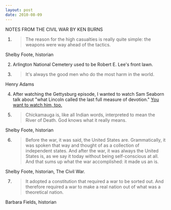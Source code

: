 ```yaml
---
layout: post
date: 2010-08-09
---  
```


NOTES FROM THE CIVIL WAR BY KEN BURNS

1. >The reason for the high casualties is really quite simple: the weapons were way ahead of the tactics.

Shelby Foote, historian

2. Arlington National Cemetery used to be Robert E. Lee's front lawn.

3. >It's always the good men who do the most harm in the world.

Henry Adams

4. After watching the Gettysburg episode, I wanted to watch Sam Seaborn talk about "what Lincoln called the last full measure of devotion." [You want to watch him, too.](https://www.youtube.com/watch?v=2KE05oVdbqw)

5. >Chickamauga is, like all Indian words, interpreted to mean the River of Death. God knows what it really means.

Shelby Foote, historian 

6. >Before the war, it was said, the United States are. Grammatically, it was spoken that way and thought of as a collection of independent states. And after the war, it was always the United States is, as we say it today without being self-conscious at all. And that sums up what the war accomplished: it made us an is.

Shelby Foote, historian, The Civil War.

7. >It adopted a constitution that required a war to be sorted out. And therefore required a war to make a real nation out of what was a theoretical nation.

Barbara Fields, historian
